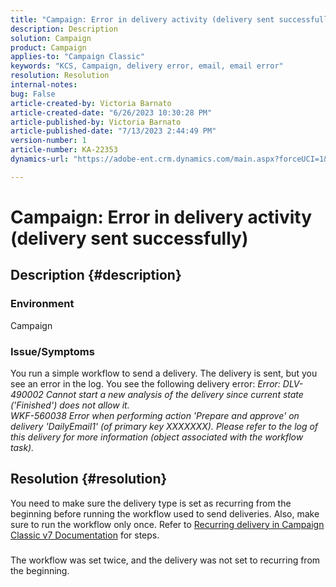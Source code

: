```yaml
---
title: "Campaign: Error in delivery activity (delivery sent successfully)"
description: Description
solution: Campaign
product: Campaign
applies-to: "Campaign Classic"
keywords: "KCS, Campaign, delivery error, email, email error"
resolution: Resolution
internal-notes: 
bug: False
article-created-by: Victoria Barnato
article-created-date: "6/26/2023 10:30:28 PM"
article-published-by: Victoria Barnato
article-published-date: "7/13/2023 2:44:49 PM"
version-number: 1
article-number: KA-22353
dynamics-url: "https://adobe-ent.crm.dynamics.com/main.aspx?forceUCI=1&pagetype=entityrecord&etn=knowledgearticle&id=bebccf09-7114-ee11-8f6e-6045bd006239"

---
```

# Campaign: Error in delivery activity (delivery sent successfully)

## Description {#description}


### Environment

Campaign

### Issue/Symptoms

You run a simple workflow to send a delivery. The delivery is sent, but you see an error in the log. You see the following delivery error:
*Error: DLV-490002 Cannot start a new analysis of the delivery since current state ('Finished') does not allow it.
<br>WKF-560038 Error when performing action 'Prepare and approve' on delivery 'DailyEmail1' (of primary key XXXXXXX). Please refer to the log of this delivery for more information (object associated with the workflow task).*


## Resolution {#resolution}


You need to make sure the delivery type is set as recurring from the beginning before running the workflow used to send deliveries. Also, make sure to run the workflow only once. Refer to [Recurring delivery in Campaign Classic v7 Documentation](https://experienceleague.adobe.com/docs/campaign-classic/using/automating-with-workflows/action-activities/recurring-delivery.html?lang=en) for steps.

### 
The workflow was set twice, and the delivery was not set to recurring from the beginning.

